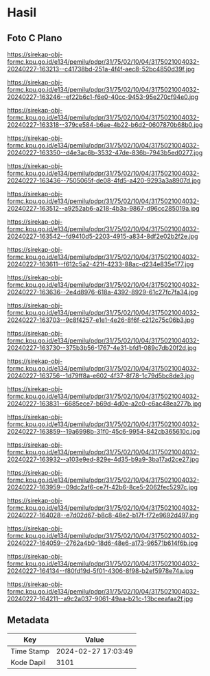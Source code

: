 # Hasil

## Foto C Plano

https://sirekap-obj-formc.kpu.go.id/e134/pemilu/pdpr/31/75/02/10/04/3175021004032-20240227-163213--c41738bd-251a-4f4f-aec8-52bc4850d39f.jpg

https://sirekap-obj-formc.kpu.go.id/e134/pemilu/pdpr/31/75/02/10/04/3175021004032-20240227-163246--ef22b6c1-f6e0-40cc-9453-95e270cf94e0.jpg

https://sirekap-obj-formc.kpu.go.id/e134/pemilu/pdpr/31/75/02/10/04/3175021004032-20240227-163318--379ce584-b6ae-4b22-b6d2-0607870b68b0.jpg

https://sirekap-obj-formc.kpu.go.id/e134/pemilu/pdpr/31/75/02/10/04/3175021004032-20240227-163350--d4e3ac6b-3532-47de-836b-7943b5ed0277.jpg

https://sirekap-obj-formc.kpu.go.id/e134/pemilu/pdpr/31/75/02/10/04/3175021004032-20240227-163436--7505065f-de08-4fd5-a420-9293a3a8907d.jpg

https://sirekap-obj-formc.kpu.go.id/e134/pemilu/pdpr/31/75/02/10/04/3175021004032-20240227-163512--a9252ab6-a218-4b3a-9867-d96cc285019a.jpg

https://sirekap-obj-formc.kpu.go.id/e134/pemilu/pdpr/31/75/02/10/04/3175021004032-20240227-163542--fd9410d5-2203-4915-a834-8df2e02b2f2e.jpg

https://sirekap-obj-formc.kpu.go.id/e134/pemilu/pdpr/31/75/02/10/04/3175021004032-20240227-163611--f612c5a2-421f-4233-88ac-d234e835e177.jpg

https://sirekap-obj-formc.kpu.go.id/e134/pemilu/pdpr/31/75/02/10/04/3175021004032-20240227-163636--2e4d8976-618a-4392-8929-61c27fc7fa34.jpg

https://sirekap-obj-formc.kpu.go.id/e134/pemilu/pdpr/31/75/02/10/04/3175021004032-20240227-163703--9c8f4257-e1e1-4e26-8f6f-c212c75c06b3.jpg

https://sirekap-obj-formc.kpu.go.id/e134/pemilu/pdpr/31/75/02/10/04/3175021004032-20240227-163730--375b3b56-1767-4e31-bfd1-089c7db20f2d.jpg

https://sirekap-obj-formc.kpu.go.id/e134/pemilu/pdpr/31/75/02/10/04/3175021004032-20240227-163756--1d79ff8a-e602-4f37-8f78-1c79d5bc8de3.jpg

https://sirekap-obj-formc.kpu.go.id/e134/pemilu/pdpr/31/75/02/10/04/3175021004032-20240227-163831--6685ece7-b69d-4d0e-a2c0-c6ac48ea277b.jpg

https://sirekap-obj-formc.kpu.go.id/e134/pemilu/pdpr/31/75/02/10/04/3175021004032-20240227-163859--19a6998b-31f0-45c6-9954-842cb365610c.jpg

https://sirekap-obj-formc.kpu.go.id/e134/pemilu/pdpr/31/75/02/10/04/3175021004032-20240227-163932--a103e9ed-829e-4d35-b9a9-3ba17ad2ce27.jpg

https://sirekap-obj-formc.kpu.go.id/e134/pemilu/pdpr/31/75/02/10/04/3175021004032-20240227-163959--09dc2af6-ce7f-42b6-8ce5-2062fec5297c.jpg

https://sirekap-obj-formc.kpu.go.id/e134/pemilu/pdpr/31/75/02/10/04/3175021004032-20240227-164028--e7d02d67-b8c8-48e2-b17f-f72e9692d497.jpg

https://sirekap-obj-formc.kpu.go.id/e134/pemilu/pdpr/31/75/02/10/04/3175021004032-20240227-164059--2762a4b0-18d6-48e6-a173-96571b614f6b.jpg

https://sirekap-obj-formc.kpu.go.id/e134/pemilu/pdpr/31/75/02/10/04/3175021004032-20240227-164134--f80fd19d-5f01-4306-8f98-b2ef5978e74a.jpg

https://sirekap-obj-formc.kpu.go.id/e134/pemilu/pdpr/31/75/02/10/04/3175021004032-20240227-164211--a9c2a037-9061-49aa-b21c-13bceeafaa2f.jpg


## Metadata

| Key        | Value               |
| ---------- | ------------------- |
| Time Stamp | 2024-02-27 17:03:49 |
| Kode Dapil | 3101                |



